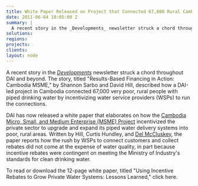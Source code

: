 ```yaml
---
title: White Paper Released on Project that Connected 67,000 Rural Cambodians to Clean Water
date: 2011-06-04 18:05:00 Z
summary: |
  A recent story in the _Developments_ newsletter struck a chord throughout DAI and beyond.
solutions:
regions:
projects:
clients:
layout: node
---
```

A recent story in the [_Developments_][1] newsletter struck a chord throughout DAI and beyond. The story, titled "Results-Based Financing in Action: Cambodia MSME," by Shannon Sarbo and David Hill, described how a DAI-led project in Cambodia connected 67,000 very poor, rural people with piped drinking water by incentivizing water service providers (WSPs) to run the connections.

DAI has now released a white paper that elaborates on how the [Cambodia Micro, Small, and Medium Enterprise (MSME) Project][2] incentivized the private sector to upgrade and expand its piped water delivery systems into poor, rural areas. Written by Hill, Curtis Hundley, and [Del McCluskey][3], the paper reports how the rush by WSPs to connect customers and collect rebates did not come at the expense of water quality, in part because incentive rebates were contingent on meeting the Ministry of Industry's standards for clean drinking water.

To read or download the 12-page white paper, titled "Using Incentive Rebates to Grow Private Water Systems: Lessons Learned," click here.

[1]: /news-publications/publications/spring-2011
[2]: /our-work/projects/cambodia-micro-small-and-medium-enterprises-strengthening-2-project-msme-2
[3]: /who-we-are/our-team/del-mccluskey
